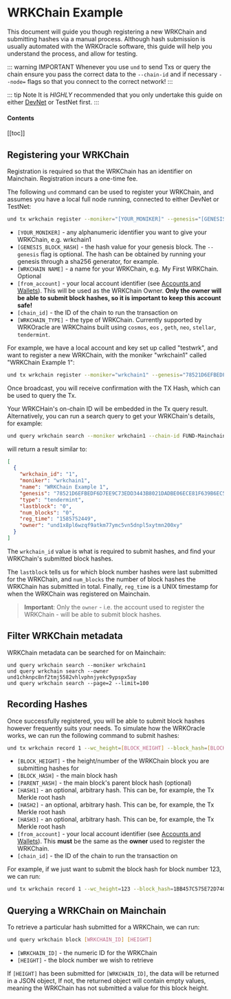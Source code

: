 # WRKChain Example

This document will guide you though registering a new WRKChain and submitting hashes via a manual process. Although hash
submission is usually automated with the WRKOracle software, this guide will help you understand the process, and allow
for testing.

::: warning IMPORTANT
Whenever you use `und` to send Txs or query the chain ensure you pass the correct data to the `--chain-id` and if
necessary `--node=` flags so that you connect to the correct network!
:::

::: tip Note
It is _HIGHLY_ recommended that you only undertake this guide on
either [DevNet](local-devnet.md) or TestNet first.
:::

#### Contents

[[toc]]

## Registering your WRKChain

Registration is required so that the WRKChain has an identifier on Mainchain.
Registration incurs a one-time fee.

The following `und` command can be used to register your WRKChain, and assumes you have a local full node running,
connected to either DevNet or TestNet:

```bash
und tx wrkchain register --moniker="[YOUR_MONIKER]" --genesis="[GENESIS_BLOCK_HASH]" --name="[WRKCHAIN NAME]" --base="[WRKCHAIN_TYPE]" --from [from_account] --chain-id [chain_id] --gas=auto --gas-adjustment=1.5
```

- `[YOUR_MONIKER]` - any alphanumeric identifier you want to give your WRKChain, e.g. wrkchain1
- `[GENESIS_BLOCK_HASH]` - the hash value for your genesis block. The `--genesis` flag is optional. The hash can be
  obtained by running your genesis through a sha256 generator, for example.
- `[WRKCHAIN NAME]` - a name for your WRKChain, e.g. My First WRKChain. Optional
- `[from_account]` - your local account identifier (see [Accounts and Wallets](accounts-wallets.md)). This will be used
  as the WRKChain Owner. **Only the owner will be able to submit block hashes, so it is important to keep this account
  safe!**
- `[chain_id]` - the ID of the chain to run the transaction on
- `[WRKCHAIN_TYPE]` - the type of WRKChain. Currently supported by WRKOracle are WRKChains built using `cosmos`, `eos`
  , `geth`, `neo`, `stellar`, `tendermint`.

For example, we have a local account and key set up called "testwrk", and want
to register a new WRKChain, with the moniker "wrkchain1" called "WRKChain Example 1":

```bash
und tx wrkchain register --moniker="wrkchain1" --genesis="78521D6EFBEDF6D7EE9C73EDD3443B8021DADBE06ECE81F639B6EC57D8E3F3EA" --name="WRKChain Example 1" --base="tendermint" --from testwrk --chain-id FUND-Mainchain-DevNet --gas=auto --gas-adjustment=1.25
```

Once broadcast, you will receive confirmation with the TX Hash, which can be used to query the Tx.

Your WRKCHain's on-chain ID will be embedded in the Tx query result. Alternatively, you can run a search query to get
your WRKChain's details, for example:

```bash
und query wrkchain search --moniker wrkchain1 --chain-id FUND-Mainchain-DevNet
```

will return a result similar to:

```json
[
  {
    "wrkchain_id": "1",
    "moniker": "wrkchain1",
    "name": "WRKChain Example 1",
    "genesis": "78521D6EFBEDF6D7EE9C73EDD3443B8021DADBE06ECE81F639B6EC57D8E3F3EA",
    "type": "tendermint",
    "lastblock": "0",
    "num_blocks": "0",
    "reg_time": "1585752449",
    "owner": "und1x8pl6wzqf9atkm77ymc5vn5dnpl5xytmn200xy"
  }
]

```

The `wrkchain_id` value is what is required to submit hashes, and find your WRKChain's submitted block hashes.

The `lastblock` tells us for which block number hashes were last submitted for the WRKChain, and `num_blocks` the number
of block hashes the WRKChain has submitted in total. Finally, `reg_time` is a UNIX timestamp for when the WRKChain was
registered on Mainchain.

> **Important**: Only the `owner` - i.e. the account used to register the WRKChain - will be able to submit block
> hashes.

## Filter WRKChain metadata

WRKChain metadata can be searched for on Mainchain:

```
und query wrkchain search --moniker wrkchain1
und query wrkchain search --owner und1chknpc8nf2tmj5582vhlvphnjyekc9ypspx5ay
und query wrkchain search --page=2 --limit=100
```

## Recording Hashes

Once successfully registered, you will be able to submit block hashes however
frequently suits your needs. To simulate how the WRKOracle works, we can run the following command to submit hashes:

```bash
und tx wrkchain record 1 --wc_height=[BLOCK_HEIGHT] --block_hash=[BLOCK_HASH] --parent_hash=[PARENT_HASH] --hash1=[HASH1] --hash2=[HASH2] --hash3=[HASH3] --from [account_name] --chain-id [chain_id] --gas=auto --gas-adjustment=1.5
```

- `[BLOCK_HEIGHT]` - the height/number of the WRKChain block you are submitting hashes for
- `[BLOCK_HASH]` - the main block hash
- `[PARENT_HASH]` - the main block's parent block hash (optional)
- `[HASH1]` - an optional, arbitrary hash. This can be, for example, the Tx Merkle root hash
- `[HASH2]` - an optional, arbitrary hash. This can be, for example, the Tx Merkle root hash
- `[HASH3]` - an optional, arbitrary hash. This can be, for example, the Tx Merkle root hash
- `[from_account]` - your local account identifier (see [Accounts and Wallets](accounts-wallets.md)). This **must** be
  the same as the **owner** used to register the WRKChain.
- `[chain_id]` - the ID of the chain to run the transaction on

For example, if we just want to submit the block hash for block number 123, we can run:

```bash
und tx wrkchain record 1 --wc_height=123 --block_hash=1BB457C575E72D7401C809B66290FAC56347223912F2484BA7E881D42495CD0F --from testwrk --chain-id FUND-Mainchain-DevNet --gas=auto --gas-adjustment=1.5
```

## Querying a WRKChain on Mainchain

To retrieve a particular hash submitted for a WRKChain, we can run:

```bash
und query wrkchain block [WRKCHAIN_ID] [HEIGHT]
```

- `[WRKCHAIN_ID]` - the numeric ID for the WRKChain
- `[HEIGHT]` - the block number we wish to retrieve

If `[HEIGHT]` has been submitted for `[WRKCHAIN_ID]`, the data will be
returned in a JSON object, If not, the returned object will contain empty
values, meaning the WRKChain has not submitted a value for this block
height.
